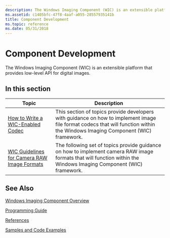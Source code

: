 ```yaml
---
description: The Windows Imaging Component (WIC) is an extensible platform that provides low-level API for digital images.
ms.assetid: c1405bfc-47f8-4aaf-a055-28557935141b
title: Component Development
ms.topic: reference
ms.date: 05/31/2018
---
```


# Component Development

The Windows Imaging Component (WIC) is an extensible platform that provides low-level API for digital images.

## In this section



| Topic                                                                            | Description                                                                                                                                                                              |
|----------------------------------------------------------------------------------|------------------------------------------------------------------------------------------------------------------------------------------------------------------------------------------|
| [How to Write a WIC-Enabled Codec](-wic-howtowriteacodec.md)<br/>         | This section of topics provide developers with guidance on how to implement image file format codecs that will function within the Windows Imaging Component (WIC) framework.<br/> |
| [WIC Guidelines for Camera RAW Image Formats](-wic-rawguidelines.md)<br/> | The following set of topics provide guidance on how to implement camera RAW image formats that will function within the Windows Imaging Component (WIC) framework.<br/>            |



 

## See Also

[Windows Imaging Component Overview](-wic-about-windows-imaging-codec.md)


[Programming Guide](-wic-programming-guide.md)


[References](-wic-codec-reference.md)


[Samples and Code Examples](-wic-samples.md)


 

 




